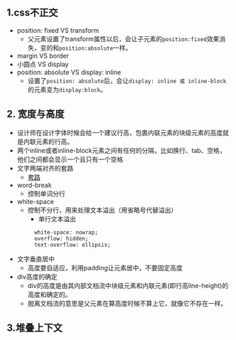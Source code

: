 ## 1.css不正交
- position: fixed VS transform
  - 父元素设置了transform属性以后，会让子元素的`position:fixed`效果消失，变的和`position:absolute`一样。
- margin VS border
- 小圆点 VS display
- position: absolute VS display: inline
  - 设置了`position: absolute`后，会让`display: inline 或 inline-block`的元素变为`display:block`。
 ## 2. 宽度与高度
  - 设计师在设计字体时候会给一个建议行高，包裹内联元素的块级元素的高度就是内联元素的行高。
  - 两个inline或者inline-block元素之间有任何的分隔，比如换行、tab、空格，他们之间都会显示一个且只有一个空格
  - 文字两端对齐的套路
    - [套路](http://js.jirengu.com/yimiz/1/edit?html,output)
  - word-break  
    - 控制单词分行
  - white-space
    - 控制不分行，用来处理文本溢出（用省略号代替溢出）
      - 单行文本溢出
      ```
        white-space: nowrap;
        overflow: hidden;
        text-overflow: ellipsis;
      ```
  - 文字垂直居中
    - 高度要自适应，利用padding让元素居中，不要固定高度
  - div高度的确定
    - div的高度是由其内部文档流中块级元素和内联元素(即行高line-height)的高度和确定的。
    - 脱离文档流的意思是父元素在算高度时候不算上它，就像它不存在一样。

 ## 3.堆叠上下文